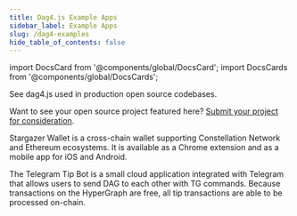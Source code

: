 ```yaml
---
title: Dag4.js Example Apps
sidebar_label: Example Apps
slug: /dag4-examples
hide_table_of_contents: false
---
```


import DocsCard from '@components/global/DocsCard';
import DocsCards from '@components/global/DocsCards';

<head>
  <title>Welcome to Constellation</title>
  <meta
    name="description"
    content="Lorem ipsum"
  />
  <style>{`
   .Card-image-wrap img {
      max-height: 100%;
      width: auto;    
    }
    .Card-with-image:first-child .Card-image-wrap { height: 223px; display: flex; justify-content: center }
  `}
  </style>
</head>

See dag4.js used in production open source codebases. 

Want to see your open source project featured here? [Submit your project for consideration](https://t.me/constellationcommunity).

<DocsCards>
  <DocsCard header="Stargazer Wallet" href="https://github.com/StardustCollective/stargazer-wallet-ext" img="/logos/stargazer-logo.png">
    <p>Stargazer Wallet is a cross-chain wallet supporting Constellation Network and Ethereum ecosystems. It is available as a Chrome extension and as a mobile app for iOS and Android.</p>
  </DocsCard>
  <DocsCard header="Telegram Tip Bot" href="https://github.com/StardustCollective/telegram-bot-tipjar" img="/icons/img02.png">
    <p>The Telegram Tip Bot is a small cloud application integrated with Telegram that allows users to send DAG to each other with TG commands. Because transactions on the HyperGraph are free, all tip transactions are able to be processed on-chain.</p>
  </DocsCard>
</DocsCards>
